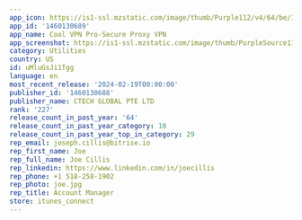 ```yaml
---
app_icon: https://is1-ssl.mzstatic.com/image/thumb/Purple112/v4/64/be/1c/64be1cbd-7196-e5de-5d67-dd8d92906dbd/AppIcon-1x_U007emarketing-0-10-0-85-220-0.png/1024x1024bb.png
app_id: '1460130689'
app_name: Cool VPN Pro-Secure Proxy VPN
app_screenshot: https://is1-ssl.mzstatic.com/image/thumb/PurpleSource116/v4/ae/8a/17/ae8a173d-12e0-9d11-fbb4-9ebc87604dba/6974c6f8-1f0c-43f8-8611-6535898b7b13_1284x2778_Uff0801_Uff09.png/1284x2778bb.png
category: Utilities
country: US
id: uMluGsJi1Tgg
language: en
most_recent_release: '2024-02-19T00:00:00'
publisher_id: '1460130688'
publisher_name: CTECH GLOBAL PTE LTD
rank: '227'
release_count_in_past_year: '64'
release_count_in_past_year_category: 10
release_count_in_past_year_top_in_category: 29
rep_email: joseph.cillis@bitrise.io
rep_first_name: Joe
rep_full_name: Joe Cillis
rep_linkedin: https://www.linkedin.com/in/joecillis
rep_phone: +1 518-258-1902
rep_photo: joe.jpg
rep_title: Account Manager
store: itunes_connect
---
```

